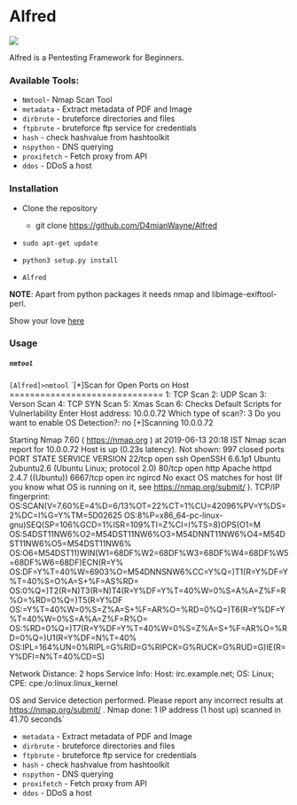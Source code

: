 # Alfred
![](https://github.com/D4mianWayne/Alfred/blob/master/Snaps/Screenshot%20from%202019-06-13%2017-27-23.png)

Alfred is a Pentesting Framework for Beginners.

### Available Tools:

* `Nmtool`- Nmap Scan Tool
* `metadata` - Extract metadata of PDF and Image
* `dirbrute` - bruteforce directories and files
* `ftpbrute` - bruteforce ftp service for credentials
* `hash` - check hashvalue from hashtoolkit
* `nspython` - DNS querying
* `proxifetch` - Fetch proxy from API
* `ddos` - DDoS a host

### Installation

* Clone the repository
    - git clone https://github.com/D4mianWayne/Alfred

* `sudo apt-get update`
* `python3 setup.py install`
* `Alfred`

**NOTE**: Apart from python packages it needs nmap and libimage-exiftool-perl.

Show your love [here](https://saythanks.io/to/D4mianWayne)

### Usage
##### `nmtool`
`[Alfred]>nmtool`
`[*]Scan for Open Ports on Host
                  ==============================
                  1: TCP Scan
                  2: UDP Scan
                  3: Verson Scan
                  4: TCP SYN Scan
                  5: Xmas Scan
                  6: Checks Default Scripts for Vulnerlability
Enter Host address: 10.0.0.72
Which type of scan?: 3
Do you want to enable OS Detection?: no
[+]Scanning 10.0.0.72

Starting Nmap 7.60 ( https://nmap.org ) at 2019-06-13 20:18 IST
Nmap scan report for 10.0.0.72
Host is up (0.23s latency).
Not shown: 997 closed ports
PORT     STATE SERVICE VERSION
22/tcp   open  ssh     OpenSSH 6.6.1p1 Ubuntu 2ubuntu2.6 (Ubuntu Linux; protocol 2.0)
80/tcp   open  http    Apache httpd 2.4.7 ((Ubuntu))
6667/tcp open  irc     ngircd
No exact OS matches for host (If you know what OS is running on it, see https://nmap.org/submit/ ).
TCP/IP fingerprint:
OS:SCAN(V=7.60%E=4%D=6/13%OT=22%CT=1%CU=42096%PV=Y%DS=2%DC=I%G=Y%TM=5D02625
OS:8%P=x86_64-pc-linux-gnu)SEQ(SP=106%GCD=1%ISR=109%TI=Z%CI=I%TS=8)OPS(O1=M
OS:54DST11NW6%O2=M54DST11NW6%O3=M54DNNT11NW6%O4=M54DST11NW6%O5=M54DST11NW6%
OS:O6=M54DST11)WIN(W1=68DF%W2=68DF%W3=68DF%W4=68DF%W5=68DF%W6=68DF)ECN(R=Y%
OS:DF=Y%T=40%W=6903%O=M54DNNSNW6%CC=Y%Q=)T1(R=Y%DF=Y%T=40%S=O%A=S+%F=AS%RD=
OS:0%Q=)T2(R=N)T3(R=N)T4(R=Y%DF=Y%T=40%W=0%S=A%A=Z%F=R%O=%RD=0%Q=)T5(R=Y%DF
OS:=Y%T=40%W=0%S=Z%A=S+%F=AR%O=%RD=0%Q=)T6(R=Y%DF=Y%T=40%W=0%S=A%A=Z%F=R%O=
OS:%RD=0%Q=)T7(R=Y%DF=Y%T=40%W=0%S=Z%A=S+%F=AR%O=%RD=0%Q=)U1(R=Y%DF=N%T=40%
OS:IPL=164%UN=0%RIPL=G%RID=G%RIPCK=G%RUCK=G%RUD=G)IE(R=Y%DFI=N%T=40%CD=S)

Network Distance: 2 hops
Service Info: Host: irc.example.net; OS: Linux; CPE: cpe:/o:linux:linux_kernel

OS and Service detection performed. Please report any incorrect results at https://nmap.org/submit/ .
Nmap done: 1 IP address (1 host up) scanned in 41.70 seconds`
* `metadata` - Extract metadata of PDF and Image
* `dirbrute` - bruteforce directories and files
* `ftpbrute` - bruteforce ftp service for credentials
* `hash` - check hashvalue from hashtoolkit
* `nspython` - DNS querying
* `proxifetch` - Fetch proxy from API
* `ddos` - DDoS a host



